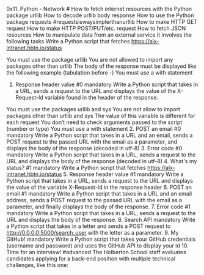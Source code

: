 0x11. Python - Network #
How to fetch internet resources with the Python package urllib
How to decode urllib body response
How to use the Python package requests #requestsiswaysimplerthanurllib
How to make HTTP GET request
How to make HTTP POST/PUT/etc. request
How to fetch JSON resources
How to manipulate data from an external service
it involves the following tasks
Write a Python script that fetches https://alx-intranet.hbtn.io/status

You must use the package urllib
You are not allowed to import any packages other than urllib
The body of the response must be displayed like the following example (tabulation before -)
You must use a with statement
1. Response header value #0
mandatory
Write a Python script that takes in a URL, sends a request to the URL and displays the value of the X-Request-Id variable found in the header of the response.

You must use the packages urllib and sys
You are not allow to import packages other than urllib and sys
The value of this variable is different for each request
You don’t need to check arguments passed to the script (number or type)
You must use a with statement
2. POST an email #0
mandatory
Write a Python script that takes in a URL and an email, sends a POST request to the passed URL with the email as a parameter, and displays the body of the response (decoded in utf-8)
3. Error code #0
mandatory
Write a Python script that takes in a URL, sends a request to the URL and displays the body of the response (decoded in utf-8)
4. What's my status? #1
mandatory
Write a Python script that fetches https://alx-intranet.hbtn.io/status
5. Response header value #1
mandatory
Write a Python script that takes in a URL, sends a request to the URL and displays the value of the variable X-Request-Id in the response header
6. POST an email #1
mandatory
Write a Python script that takes in a URL and an email address, sends a POST request to the passed URL with the email as a parameter, and finally displays the body of the response.
7. Error code #1
mandatory
Write a Python script that takes in a URL, sends a request to the URL and displays the body of the response.
8. Search API
mandatory
Write a Python script that takes in a letter and sends a POST request to http://0.0.0.0:5000/search_user with the letter as a parameter.
9. My GitHub!
mandatory
Write a Python script that takes your GitHub credentials (username and password) and uses the GitHub API to display your id
10. Time for an interview!
#advanced
The Holberton School staff evaluates candidates applying for a back-end position with multiple technical challenges, like this one:
